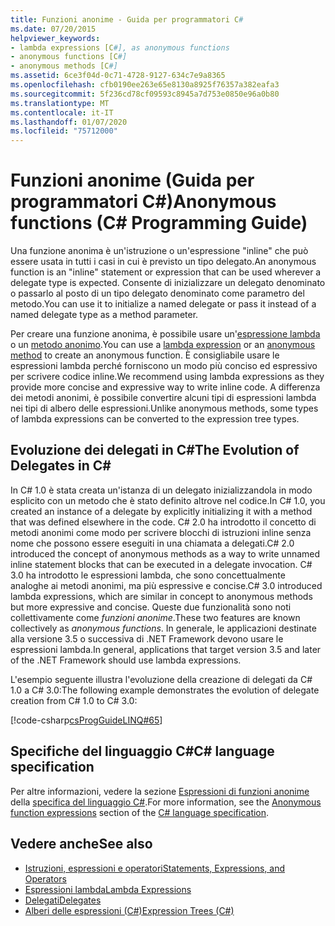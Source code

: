 ```yaml
---
title: Funzioni anonime - Guida per programmatori C#
ms.date: 07/20/2015
helpviewer_keywords:
- lambda expressions [C#], as anonymous functions
- anonymous functions [C#]
- anonymous methods [C#]
ms.assetid: 6ce3f04d-0c71-4728-9127-634c7e9a8365
ms.openlocfilehash: cfb0190ee263e65e8130a8925f76357a382eafa3
ms.sourcegitcommit: 5f236cd78cf09593c8945a7d753e0850e96a0b80
ms.translationtype: MT
ms.contentlocale: it-IT
ms.lasthandoff: 01/07/2020
ms.locfileid: "75712000"
---
```

# <a name="anonymous-functions-c-programming-guide"></a><span data-ttu-id="90e97-102">Funzioni anonime (Guida per programmatori C#)</span><span class="sxs-lookup"><span data-stu-id="90e97-102">Anonymous functions (C# Programming Guide)</span></span>

<span data-ttu-id="90e97-103">Una funzione anonima è un'istruzione o un'espressione "inline" che può essere usata in tutti i casi in cui è previsto un tipo delegato.</span><span class="sxs-lookup"><span data-stu-id="90e97-103">An anonymous function is an "inline" statement or expression that can be used wherever a delegate type is expected.</span></span> <span data-ttu-id="90e97-104">Consente di inizializzare un delegato denominato o passarlo al posto di un tipo delegato denominato come parametro del metodo.</span><span class="sxs-lookup"><span data-stu-id="90e97-104">You can use it to initialize a named delegate or pass it instead of a named delegate type as a method parameter.</span></span>

<span data-ttu-id="90e97-105">Per creare una funzione anonima, è possibile usare un'[espressione lambda](lambda-expressions.md) o un [metodo anonimo](../../language-reference/operators/delegate-operator.md).</span><span class="sxs-lookup"><span data-stu-id="90e97-105">You can use a [lambda expression](lambda-expressions.md) or an [anonymous method](../../language-reference/operators/delegate-operator.md) to create an anonymous function.</span></span> <span data-ttu-id="90e97-106">È consigliabile usare le espressioni lambda perché forniscono un modo più conciso ed espressivo per scrivere codice inline.</span><span class="sxs-lookup"><span data-stu-id="90e97-106">We recommend using lambda expressions as they provide more concise and expressive way to write inline code.</span></span> <span data-ttu-id="90e97-107">A differenza dei metodi anonimi, è possibile convertire alcuni tipi di espressioni lambda nei tipi di albero delle espressioni.</span><span class="sxs-lookup"><span data-stu-id="90e97-107">Unlike anonymous methods, some types of lambda expressions can be converted to the expression tree types.</span></span>

## <a name="the-evolution-of-delegates-in-c"></a><span data-ttu-id="90e97-108">Evoluzione dei delegati in C\#</span><span class="sxs-lookup"><span data-stu-id="90e97-108">The Evolution of Delegates in C\#</span></span>

 <span data-ttu-id="90e97-109">In C# 1.0 è stata creata un'istanza di un delegato inizializzandola in modo esplicito con un metodo che è stato definito altrove nel codice.</span><span class="sxs-lookup"><span data-stu-id="90e97-109">In C# 1.0, you created an instance of a delegate by explicitly initializing it with a method that was defined elsewhere in the code.</span></span> <span data-ttu-id="90e97-110">C# 2.0 ha introdotto il concetto di metodi anonimi come modo per scrivere blocchi di istruzioni inline senza nome che possono essere eseguiti in una chiamata a delegati.</span><span class="sxs-lookup"><span data-stu-id="90e97-110">C# 2.0 introduced the concept of anonymous methods as a way to write unnamed inline statement blocks that can be executed in a delegate invocation.</span></span> <span data-ttu-id="90e97-111">C# 3.0 ha introdotto le espressioni lambda, che sono concettualmente analoghe ai metodi anonimi, ma più espressive e concise.</span><span class="sxs-lookup"><span data-stu-id="90e97-111">C# 3.0 introduced lambda expressions, which are similar in concept to anonymous methods but more expressive and concise.</span></span> <span data-ttu-id="90e97-112">Queste due funzionalità sono noti collettivamente come *funzioni anonime*.</span><span class="sxs-lookup"><span data-stu-id="90e97-112">These two features are known collectively as *anonymous functions*.</span></span> <span data-ttu-id="90e97-113">In generale, le applicazioni destinate alla versione 3.5 o successiva di .NET Framework devono usare le espressioni lambda.</span><span class="sxs-lookup"><span data-stu-id="90e97-113">In general, applications that target version 3.5 and later of the .NET Framework should use lambda expressions.</span></span>  
  
 <span data-ttu-id="90e97-114">L'esempio seguente illustra l'evoluzione della creazione di delegati da C# 1.0 a C# 3.0:</span><span class="sxs-lookup"><span data-stu-id="90e97-114">The following example demonstrates the evolution of delegate creation from C# 1.0 to C# 3.0:</span></span>  
  
 [!code-csharp[csProgGuideLINQ#65](~/samples/snippets/csharp/VS_Snippets_VBCSharp/csProgGuideLINQ/CS/csRef30LangFeatures_2.cs#65)]  
  
## <a name="c-language-specification"></a><span data-ttu-id="90e97-115">Specifiche del linguaggio C#</span><span class="sxs-lookup"><span data-stu-id="90e97-115">C# language specification</span></span>

<span data-ttu-id="90e97-116">Per altre informazioni, vedere la sezione [Espressioni di funzioni anonime](~/_csharplang/spec/expressions.md#anonymous-function-expressions) della [specifica del linguaggio C#](~/_csharplang/spec/introduction.md).</span><span class="sxs-lookup"><span data-stu-id="90e97-116">For more information, see the [Anonymous function expressions](~/_csharplang/spec/expressions.md#anonymous-function-expressions) section of the [C# language specification](~/_csharplang/spec/introduction.md).</span></span>
  
## <a name="see-also"></a><span data-ttu-id="90e97-117">Vedere anche</span><span class="sxs-lookup"><span data-stu-id="90e97-117">See also</span></span>

- [<span data-ttu-id="90e97-118">Istruzioni, espressioni e operatori</span><span class="sxs-lookup"><span data-stu-id="90e97-118">Statements, Expressions, and Operators</span></span>](./index.md)
- [<span data-ttu-id="90e97-119">Espressioni lambda</span><span class="sxs-lookup"><span data-stu-id="90e97-119">Lambda Expressions</span></span>](./lambda-expressions.md)
- [<span data-ttu-id="90e97-120">Delegati</span><span class="sxs-lookup"><span data-stu-id="90e97-120">Delegates</span></span>](../delegates/index.md)
- [<span data-ttu-id="90e97-121">Alberi delle espressioni (C#)</span><span class="sxs-lookup"><span data-stu-id="90e97-121">Expression Trees (C#)</span></span>](../concepts/expression-trees/index.md)
